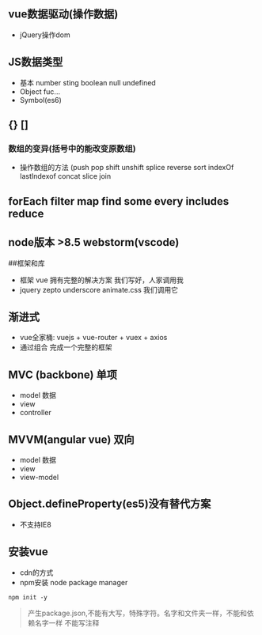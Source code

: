 
## vue数据驱动(操作数据)
- jQuery操作dom

## JS数据类型
- 基本 number sting boolean null undefined
- Object fuc...
- Symbol(es6)

## {} []
### 数组的变异(括号中的能改变原数组)
- 操作数组的方法 (push pop shift unshift  splice reverse sort indexOf lastIndexof concat slice join

## forEach filter map find some every includes reduce

## node版本 >8.5  webstorm(vscode)

##框架和库
- 框架 vue 拥有完整的解决方案 
我们写好，人家调用我
- jquery zepto underscore animate.css
我们调用它

## 渐进式
- vue全家桶: vuejs + vue-router + vuex + axios
- 通过组合 完成一个完整的框架

## MVC (backbone) 单项
- model 数据
- view
- controller

## MVVM(angular vue) 双向
- model 数据
- view
- view-model

## Object.defineProperty(es5)没有替代方案
- 不支持IE8

## 安装vue
- cdn的方式
- npm安装 node package manager
```
npm init -y  
```
> 产生package.json,不能有大写，特殊字符。名字和文件夹一样，不能和依赖名字一样
> 不能写注释